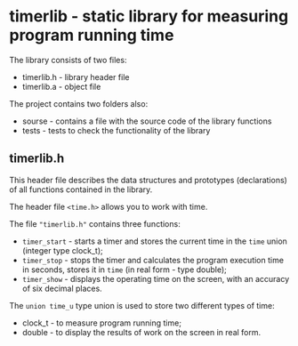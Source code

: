 # timerlib - static library for measuring program running time

The library consists of two files:
* timerlib.h	- library header file
* timerlib.a	- object file

The project contains two folders also: 
* sourse	- contains a file with the source code of the library functions
* tests 	- tests to check the functionality of the library

## timerlib.h
This header file describes the data structures and prototypes (declarations) of all functions contained in the library.

The header file `<time.h>` allows you to work with time.

The file `"timerlib.h"` contains three functions:
* `timer_start`	- starts a timer and stores the current time in the `time` union (integer type clock_t);
* `timer_stop`	- stops the timer and calculates the program execution time in seconds, stores it in `time` (in real form - type double);
* `timer_show`	- displays the operating time on the screen, with an accuracy of six decimal places.

The `union time_u` type union is used to store two different types of time:
* clock_t	- to measure program running time;
* double	- to display the results of work on the screen in real form.
